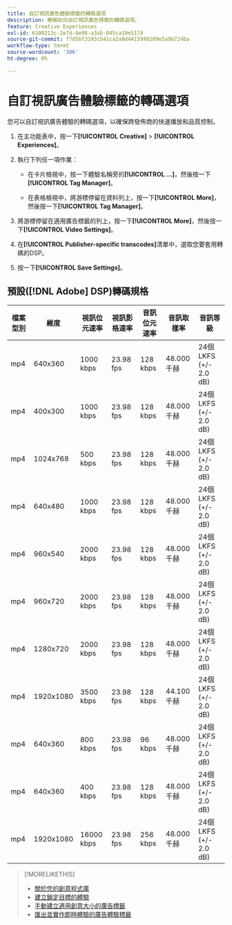```yaml
---
title: 自訂視訊廣告體驗標籤的轉碼選項
description: 瞭解如何自訂視訊廣告標籤的轉碼選項。
feature: Creative Experiences
exl-id: 6100213c-2e7d-4e98-a3ab-045ca10e5174
source-git-commit: f7d5bf3193cb41ca2a0d4415998209e5a9b724ba
workflow-type: tm+mt
source-wordcount: '306'
ht-degree: 0%

---
```


# 自訂視訊廣告體驗標籤的轉碼選項

您可以自訂視訊廣告體驗的轉碼選項，以確保跨發佈商的快速播放和品質控制。

1. 在主功能表中，按一下&#x200B;**[!UICONTROL Creative]** > **[!UICONTROL Experiences]**。

1. 執行下列任一項作業：

   * 在卡片檢視中，按一下體驗名稱旁的&#x200B;**[!UICONTROL ...]**，然後按一下&#x200B;**[!UICONTROL Tag Manager]**。

   * 在表格檢視中，將游標停留在資料列上，按一下&#x200B;**[!UICONTROL More]**，然後按一下&#x200B;**[!UICONTROL Tag Manager]**。

1. 將游標停留在適用廣告標籤的列上，按一下&#x200B;**[!UICONTROL More]**，然後按一下&#x200B;**[!UICONTROL Video Settings]**。

1. 在&#x200B;**[!UICONTROL Publisher-specific transcodes]**&#x200B;清單中，選取您要套用轉碼的DSP。

1. 按一下&#x200B;**[!UICONTROL Save Settings]**。

## 預設([!DNL Adobe] DSP)轉碼規格

| 檔案型別 | 維度 | 視訊位元速率 | 視訊影格速率 | 音訊位元速率 | 音訊取樣率 | 音訊等級 |
|---|---|---|---|---|---|---|
| mp4 | 640x360 | 1000 kbps | 23.98 fps | 128 kbps | 48.000千赫 | 24個LKFS (+/- 2.0 dB) |
| mp4 | 400x300 | 1000 kbps | 23.98 fps | 128 kbps | 48.000千赫 | 24個LKFS (+/- 2.0 dB) |
| mp4 | 1024x768 | 500 kbps | 23.98 fps | 128 kbps | 48.000千赫 | 24個LKFS (+/- 2.0 dB) |
| mp4 | 640x480 | 1000 kbps | 23.98 fps | 128 kbps | 48.000千赫 | 24個LKFS (+/- 2.0 dB) |
| mp4 | 960x540 | 2000 kbps | 23.98 fps | 128 kbps | 48.000千赫 | 24個LKFS (+/- 2.0 dB) |
| mp4 | 960x720 | 2000 kbps | 23.98 fps | 128 kbps | 48.000千赫 | 24個LKFS (+/- 2.0 dB) |
| mp4 | 1280x720 | 2000 kbps | 23.98 fps | 128 kbps | 48.000千赫 | 24個LKFS (+/- 2.0 dB) |
| mp4 | 1920x1080 | 3500 kbps | 23.98 fps | 128 kbps | 44.100千赫 | 24個LKFS (+/- 2.0 dB) |
| mp4 | 640x360 | 800 kbps | 23.98 fps | 96 kbps | 48.000千赫 | 24個LKFS (+/- 2.0 dB) |
| mp4 | 640x360 | 400 kbps | 23.98 fps | 128 kbps | 48.000千赫 | 24個LKFS (+/- 2.0 dB) |
| mp4 | 1920x1080 | 16000 kbps | 23.98 fps | 256 kbps | 48.000千赫 | 24個LKFS (+/- 2.0 dB) |

>[!MORELIKETHIS]
>
>* [關於您的創意程式庫](/help/creative/creative-libraries/creative-libraries-about.md)
>* [建立鎖定目標的體驗](/help/creative/experiences/experience-create-targeting.md)
>* [手動建立適用創意大小的廣告標籤](experience-tag-create-manually.md)
>* [匯出並實作即時體驗的廣告體驗標籤](experience-tag-export.md)
